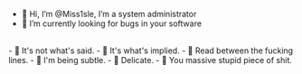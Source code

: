 - 👋 Hi, I’m @Miss1sle, I’m a system administrator
- 👀 I’m currently looking for bugs in your software
<br/>
- 🎵 It's not what's said.
- 🎵 It's what's implied.
- 🎵 Read between the fucking lines.
- 🎵 I'm being subtle.
- 🎵 Delicate.
- 🎵 You massive stupid piece of shit.

<!---
Miss1sle/Miss1sle is a ✨ special ✨ repository because its `README.md` (this file) appears on your GitHub profile.
You can click the Preview link to take a look at your changes.
--->
